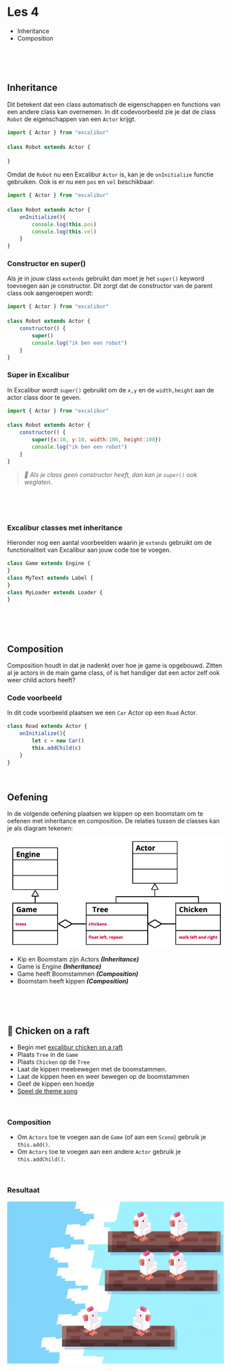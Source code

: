 # Les 4 

- Inheritance
- Composition

<Br><Br><Br>

## Inheritance

Dit betekent dat een class automatisch de eigenschappen en functions van een andere class kan overnemen. In dit codevoorbeeld zie je dat de class `Robot` de eigenschappen van een `Actor` krijgt. 

```js
import { Actor } from "excalibur"

class Robot extends Actor {

}
```
Omdat de `Robot` nu een Excalibur `Actor` is, kan je de `onInitialize` functie gebruiken. Ook is er nu een `pos` en `vel` beschikbaar:
```js
import { Actor } from "excalibur"

class Robot extends Actor {
    onInitialize(){
        console.log(this.pos)
        console.log(this.vel)
    }
}
```
### Constructor en super()

Als je in jouw class `extends` gebruikt dan moet je het `super()` keyword toevoegen aan je constructor. Dit zorgt dat de constructor van de parent class ook aangeroepen wordt:

```js
import { Actor } from "excalibur"

class Robot extends Actor {
    constructor() {
        super()
        console.log("ik ben een robot")
    }
}
```
### Super in Excalibur

In Excalibur wordt `super()` gebruikt om de `x,y` en de `width,height` aan de actor class door te geven.
```js
import { Actor } from "excalibur"

class Robot extends Actor {
    constructor() {
        super({x:10, y:10, width:100, height:100})
        console.log("ik ben een robot")
    }
}
```

> *🚨 Als je class geen constructor heeft, dan kan je `super()` ook weglaten.*

<br><br><br>

### Excalibur classes met inheritance

Hieronder nog een aantal voorbeelden waarin je `extends` gebruikt om de functionaliteit van Excalibur aan jouw code toe te voegen.

```js
class Game extends Engine {
}
class MyText extends Label {
}
class MyLoader extends Loader {
}
```

<Br><Br><Br>

## Composition 

Composition houdt in dat je nadenkt over hoe je game is opgebouwd. Zitten al je actors in de main game class, of is het handiger dat een actor zelf ook weer child actors heeft? 

### Code voorbeeld

In dit code voorbeeld plaatsen we een `Car` Actor op een `Road` Actor.

```js
class Road extends Actor {
    onInitialize(){
        let c = new Car()
        this.addChild(c)
    }
}
```
<br>

## Oefening

In de volgende oefening plaatsen we kippen op een boomstam om te oefenen met inheritance en composition. De relaties tussen de classes kan je als diagram tekenen:

![composition](../images/les6b.png)

- Kip en Boomstam zijn Actors ***(Inheritance)***
- Game is Engine ***(Inheritance)***
- Game heeft Boomstammen ***(Composition)***
- Boomstam heeft kippen ***(Composition)***

<br><br><br>

## 🐔 Chicken on a raft

- Begin met [excalibur chicken on a raft](https://github.com/HR-CMGT/prg4-chicken-on-a-raft)
- Plaats `Tree` in de `Game`
- Plaats `Chicken` op de `Tree`
- Laat de kippen meebewegen met de boomstammen.
- Laat de kippen heen en weer bewegen op de boomstammen
- Geef de kippen een hoedje
- [Speel de theme song](https://www.youtube.com/watch?v=yVihOxP2QeY)

<br>

### Composition

- Om `Actors` toe te voegen aan de `Game` (of aan een `Scene`) gebruik je `this.add()`.
- Om `Actors` toe te voegen aan een andere `Actor` gebruik je `this.addChild()`.

<br>

### Resultaat

![result](../images/chicken-result.png)

<Br><Br><Br>